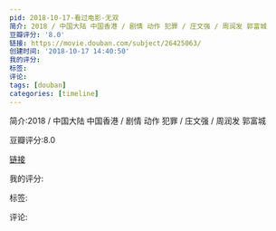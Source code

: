 ```yaml
---
pid: 2018-10-17-看过电影-无双
简介: 2018 / 中国大陆 中国香港 / 剧情 动作 犯罪 / 庄文强 / 周润发 郭富城
豆瓣评分: '8.0'
链接: https://movie.douban.com/subject/26425063/
创建时间: '2018-10-17 14:40:50'
我的评分:
标签:
评论:
tags: [douban]
categories: [timeline]
---
```

简介:2018 / 中国大陆 中国香港 / 剧情 动作 犯罪 / 庄文强 / 周润发 郭富城

豆瓣评分:8.0

[链接](https://movie.douban.com/subject/26425063/)

我的评分:

标签:

评论:

